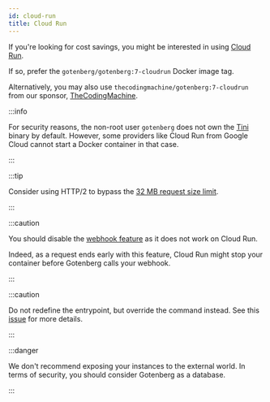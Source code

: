 ```yaml
---
id: cloud-run
title: Cloud Run
---
```


If you're looking for cost savings, you might be interested in using [Cloud Run](https://cloud.google.com/run).

If so, prefer the `gotenberg/gotenberg:7-cloudrun` Docker image tag.

Alternatively, you may also use `thecodingmachine/gotenberg:7-cloudrun` from our 
sponsor, [TheCodingMachine](https://www.thecodingmachine.com).

:::info

For security reasons, the non-root user `gotenberg` does not own the [Tini](https://github.com/krallin/tini)
binary by default. However, some providers like Cloud Run from Google Cloud cannot start a Docker container in that case.

:::

:::tip

Consider using HTTP/2 to bypass the [32 MB request size limit](https://cloud.google.com/run/quotas?hl=en).

:::

:::caution

You should disable the [webhook feature](../modules/webhook) as it does not work on Cloud Run.

Indeed, as a request ends early with this feature, Cloud Run might stop your container before Gotenberg calls your
webhook.

:::

:::caution

Do not redefine the entrypoint, but override the command instead. See this
[issue](https://github.com/gotenberg/gotenberg/issues/480#issuecomment-1232064017) for more details.

:::

:::danger

We don't recommend exposing your instances to the external world. In terms of security, you should consider Gotenberg
as a database.

:::
